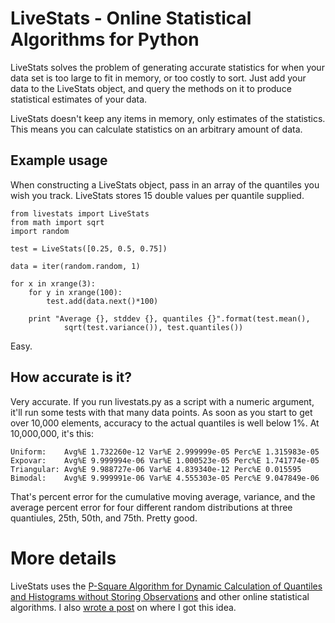 # LiveStats - Online Statistical Algorithms for Python

LiveStats solves the problem of generating accurate statistics for when your data set is too large to fit in memory, or too costly to sort. Just add your data to the LiveStats object, and query the methods on it to produce statistical estimates of your data.

LiveStats doesn't keep any items in memory, only estimates of the statistics. This means you can calculate statistics on an arbitrary amount of data.

## Example usage

When constructing a LiveStats object, pass in an array of the quantiles you wish you track. LiveStats stores 15 double values per quantile supplied.

    from livestats import LiveStats
    from math import sqrt
    import random

    test = LiveStats([0.25, 0.5, 0.75])

    data = iter(random.random, 1)

    for x in xrange(3):
        for y in xrange(100):
            test.add(data.next()*100)

        print "Average {}, stddev {}, quantiles {}".format(test.mean(), 
                sqrt(test.variance()), test.quantiles())

Easy.

## How accurate is it?

Very accurate. If you run livestats.py as a script with a numeric argument, it'll run some tests with that many data points. As soon as you start to get over 10,000 elements, accuracy to the actual quantiles is well below 1%. At 10,000,000, it's this:

    Uniform:    Avg%E 1.732260e-12 Var%E 2.999999e-05 Perc%E 1.315983e-05
    Expovar:    Avg%E 9.999994e-06 Var%E 1.000523e-05 Perc%E 1.741774e-05
    Triangular: Avg%E 9.988727e-06 Var%E 4.839340e-12 Perc%E 0.015595
    Bimodal:    Avg%E 9.999991e-06 Var%E 4.555303e-05 Perc%E 9.047849e-06

That's percent error for the cumulative moving average, variance, and the average percent error for four different random distributions at three quantiules, 25th, 50th, and 75th. Pretty good.

# More details

LiveStats uses the [P-Square Algorithm for Dynamic Calculation of Quantiles and Histograms without Storing Observations](http://www.cs.wustl.edu/~jain/papers/ftp/psqr.pdf) and other online statistical algorithms. I also [wrote a post](http://blog.existentialize.com/on-accepting-interview-question-answers.html) on where I got this idea.

